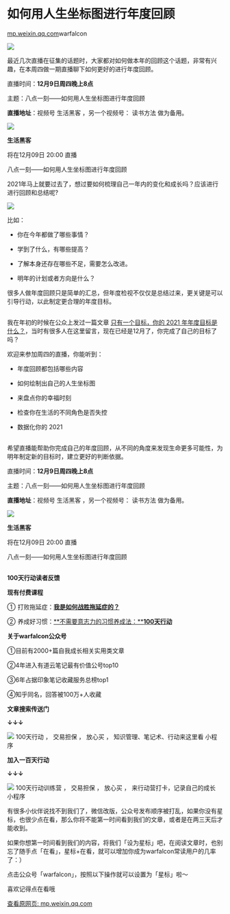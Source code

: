 # 如何用人生坐标图进行年度回顾

[mp.weixin.qq.com](https://mp.weixin.qq.com/s/511XRLmWZfjWTud467b-xg)warfalcon

![](https://image.cubox.pro/article/2021120609411513339/58542.jpg)

最近几次直播在征集的话题时，大家都对如何做本年的回顾这个话题，非常有兴趣，在本周四做一期直播聊下如何更好的进行年度回顾。

直播时间：**12月9日周四晚上8点**

主题：八点一刻——如何用人生坐标图进行年度回顾

**直播地址**：视频号 生活黑客 ，另一个视频号： 读书方法 做为备用。

![](https://image.cubox.pro/article/2021020608041136619/84663.jpg)

**生活黑客**

将在12月09日 20:00 直播

八点一刻——如何用人生坐标图进行年度回顾

2021年马上就要过去了，想过要如何梳理自己一年内的变化和成长吗？应该进行进行回顾和总结呢?

![](https://cubox.pro/c/filters:no_upscale()?imageUrl=https%3A%2F%2Fmmbiz.qpic.cn%2Fmmbiz_jpg%2FwNByw5VpEChYAPlukRUAicz5rVLiaUXWNWTY3TjY8y7MVeO1drHBW6yg7VTZEqqoTiaiboYERQwibsfe66fsuKbmfpg%2F640%3Fwx_fmt%3Djpeg%26tp%3Djpeg%26wxfrom%3D5%26wx_lazy%3D1%26wx_co%3D1)

比如：

*   你在今年都做了哪些事情？
    
*   学到了什么，有哪些提高？
    
*   了解本身还存在哪些不足，需要怎么改进。
    
*   明年的计划或者方向是什么？
    

很多人做年度回顾只是简单的汇总，但年度检视不仅仅是总结过来，更关键是可以引导行动，以此制定更合理的年度目标。

![图片](data:image/gif;base64,iVBORw0KGgoAAAANSUhEUgAAAAEAAAABCAYAAAAfFcSJAAAADUlEQVQImWNgYGBgAAAABQABh6FO1AAAAABJRU5ErkJggg==)

我在年初的时候在公众上发过一篇文章 [只有一个目标，你的 2021 年年度目标是什么？](http://mp.weixin.qq.com/s?__biz=MjM5NjA3OTM0MA==&mid=2655722216&idx=1&sn=8ab4af6b5c7d55aad8ebd4b89da9e442&chksm=bd51096b8a26807d5048a198ad9c9232c86871454319ca249f31fa73db46699454d42521186b&scene=21#wechat_redirect)，当时有很多人在这里留言，现在已经是12月了，你完成了自己的目标了吗？

欢迎来参加周四的直播，你能听到：

*   年度回顾都包括哪些内容
    
*   如何绘制出自己的人生坐标图
    
*   来盘点你的幸福时刻
    
*   检查你在生活的不同角色是否失控
    
*   数据化你的 2021
    

![图片](data:image/gif;base64,iVBORw0KGgoAAAANSUhEUgAAAAEAAAABCAYAAAAfFcSJAAAADUlEQVQImWNgYGBgAAAABQABh6FO1AAAAABJRU5ErkJggg==)

希望直播能帮助你完成自己的年度回顾，从不同的角度来发现生命更多可能性，为明年制定新的目标时，建立更好的判断依据。

直播时间：**12月9日周四晚上8点**

主题：八点一刻——如何用人生坐标图进行年度回顾

**直播地址**：视频号 生活黑客 ，另一个视频号： 读书方法 做为备用。

![](https://image.cubox.pro/article/2021020608041136619/84663.jpg)

**生活黑客**

将在12月09日 20:00 直播

八点一刻——如何用人生坐标图进行年度回顾

**![图片](data:image/gif;base64,iVBORw0KGgoAAAANSUhEUgAAAAEAAAABCAYAAAAfFcSJAAAADUlEQVQImWNgYGBgAAAABQABh6FO1AAAAABJRU5ErkJggg==)**

**100天行动读者反馈**

**现有付费课程**

① ![图片](data:image/gif;base64,iVBORw0KGgoAAAANSUhEUgAAAAEAAAABCAYAAAAfFcSJAAAADUlEQVQImWNgYGBgAAAABQABh6FO1AAAAABJRU5ErkJggg==)打败拖延症：[**我是如何战胜拖延症的？**](http://mp.weixin.qq.com/s?__biz=MjM5NjA3OTM0MA==&mid=2655711082&idx=1&sn=f4c4f01b68c5e3a88c012da24aa10d0b&chksm=bd50fce98a2775ffdf0d46a9f2759f9fbd4be28dc14c902d585ab671ac1a4649d1543e345ab0&scene=21#wechat_redirect)

② ![图片](data:image/gif;base64,iVBORw0KGgoAAAANSUhEUgAAAAEAAAABCAYAAAAfFcSJAAAADUlEQVQImWNgYGBgAAAABQABh6FO1AAAAABJRU5ErkJggg==)养成好习惯：[**不需要意志力的习惯养成法：****100天行动**](http://mp.weixin.qq.com/s?__biz=MjM5NjA3OTM0MA==&mid=2655709623&idx=1&sn=ef8e2cd277283d6515c467fb51db273a&chksm=bd50fa348a2773228b79d937a8a5776078c47998234a19f0932ff082ecdc18756cfb2e3ee1ce&scene=21#wechat_redirect)

 **关于warfalcon公众号**

①目前有2000+篇自我成长相关实用类文章

②4年进入有道云笔记最有价值公号top10

③6年占据印象笔记收藏服务总榜top1

④知乎同名，回答被100万+人收藏

**文章搜索传送门**

**↓↓↓**

 ![](https://image.cubox.pro/article/2020091507525211982/89592.jpg)   100天行动 ， 交易担保 ， 放心买 ，  知识管理、笔记术、行动来这里看  小程序 

**加入一百天行动**

**↓↓↓**

 ![](https://image.cubox.pro/article/2020091507525262106/80888.jpg)   100天行动训练营 ， 交易担保 ， 放心买 ，  来行动营打卡，记录自己的成长  小程序 

有很多小伙伴说找不到我们了，微信改版，公众号发布顺序被打乱，如果你没有星标，也很少点在看，那么你将不能第一时间看到我们的文章，或者是在两三天后才能收到。

如果你想第一时间看到我们的内容，将我们「设为星标」吧，在阅读文章时，也别忘了随手点「在看」，星标+在看，就可以增加你成为warfalcon常读用户的几率了：）

点击公众号「warfalcon」，按照以下操作就可以设置为「星标」啦～

喜欢记得点在看哦![图片](data:image/gif;base64,iVBORw0KGgoAAAANSUhEUgAAAAEAAAABCAYAAAAfFcSJAAAADUlEQVQImWNgYGBgAAAABQABh6FO1AAAAABJRU5ErkJggg==)

[查看原网页: mp.weixin.qq.com](https://mp.weixin.qq.com/s/511XRLmWZfjWTud467b-xg)
